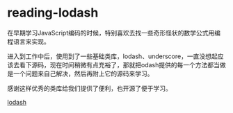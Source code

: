 # reading-lodash

在早期学习JavaScript编码的时候，特别喜欢去找一些奇形怪状的数学公式用编程语言来实现。

进入到工作中后，使用到了一些基础类库，lodash、underscore，一直没想起应该去看下源码，现在时间稍微有点充裕了，那就把odash提供的每一个方法都当做是一个问题来自己解决，然后再附上它的源码来学习。

感谢这样优秀的类库给我们提供了便利，也开源了便于学习。

[lodash](https://lodash.com)
